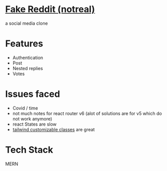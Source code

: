 # [Fake Reddit (notreal)](https://real-reddit-client.onrender.com/)
a social media clone

# Features
- Authentication
- Post
- Nested replies
- Votes

# Issues faced
- Covid / time
- not much notes for react router v6 (alot of solutions are for v5 which do not work anymore)
- react States are slow
- [tailwind customizable classes](https://github.com/bennbenben/real-reddit/blob/main/client/tailwind.config.js) are great 

# Tech Stack
MERN 

